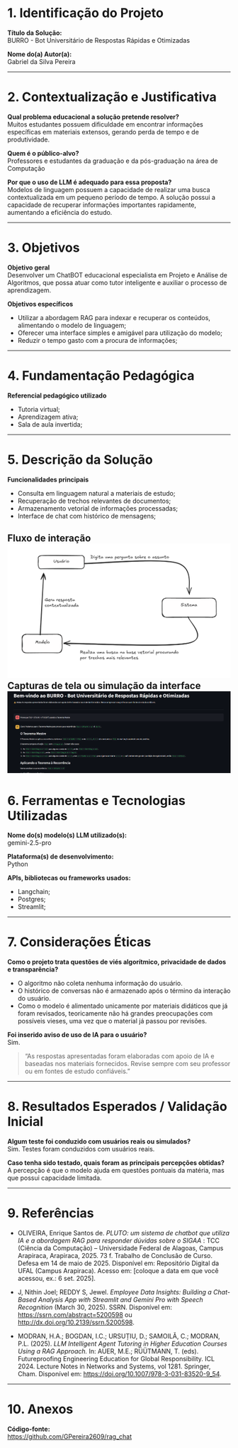 # 1. Identificação do Projeto

**Título da Solução:**  
BURRO - Bot Universitário de Respostas Rápidas e Otimizadas  

**Nome do(a) Autor(a):**  
Gabriel da Silva Pereira  

---

# 2. Contextualização e Justificativa

**Qual problema educacional a solução pretende resolver?**  
Muitos estudantes possuem dificuldade em encontrar informações específicas em materiais extensos, gerando perda de tempo e de produtividade.  

**Quem é o público-alvo?**  
Professores e estudantes da graduação e da pós-graduação na área de Computação  

**Por que o uso de LLM é adequado para essa proposta?**  
Modelos de linguagem possuem a capacidade de realizar uma busca contextualizada em um pequeno período de tempo. A solução possui a capacidade de recuperar informações importantes rapidamente, aumentando a eficiência do estudo.  

---

# 3. Objetivos

**Objetivo geral**  
Desenvolver um ChatBOT educacional especialista em Projeto e Análise de Algoritmos, que possa atuar como tutor inteligente e auxiliar o processo de aprendizagem.  

**Objetivos específicos**  
- Utilizar a abordagem RAG para indexar e recuperar os conteúdos, alimentando o modelo de linguagem;  
- Oferecer uma interface simples e amigável para utilização do modelo;  
- Reduzir o tempo gasto com a procura de informações;  

---

# 4. Fundamentação Pedagógica

**Referencial pedagógico utilizado**  
- Tutoria virtual;  
- Aprendizagem ativa;  
- Sala de aula invertida;  

---

# 5. Descrição da Solução

**Funcionalidades principais**  
- Consulta em linguagem natural a materiais de estudo;  
- Recuperação de trechos relevantes de documentos;  
- Armazenamento vetorial de informações processadas;  
- Interface de chat com histórico de mensagens;  

**Fluxo de interação**  
![alt text](image-1.png)
**Capturas de tela ou simulação da interface**  
![alt text](image.png)
---

# 6. Ferramentas e Tecnologias Utilizadas

**Nome do(s) modelo(s) LLM utilizado(s):**  
gemini-2.5-pro  

**Plataforma(s) de desenvolvimento:**  
Python  

**APIs, bibliotecas ou frameworks usados:**  
- Langchain;  
- Postgres;  
- Streamlit;  

---

# 7. Considerações Éticas

**Como o projeto trata questões de viés algorítmico, privacidade de dados e transparência?**  
- O algoritmo não coleta nenhuma informação do usuário.  
- O histórico de conversas não é armazenado após o término da interação do usuário.  
- Como o modelo é alimentado unicamente por materiais didáticos que já foram revisados, teoricamente não há grandes preocupações com possíveis vieses, uma vez que o material já passou por revisões.  

**Foi inserido aviso de uso de IA para o usuário?**  
Sim.  
> “As respostas apresentadas foram elaboradas com apoio de IA e baseadas nos materiais fornecidos. Revise sempre com seu professor ou em fontes de estudo confiáveis.”  

---

# 8. Resultados Esperados / Validação Inicial

**Algum teste foi conduzido com usuários reais ou simulados?**  
Sim. Testes foram conduzidos com usuários reais.  

**Caso tenha sido testado, quais foram as principais percepções obtidas?**  
A percepção é que o modelo ajuda em questões pontuais da matéria, mas que possui capacidade limitada.  

---

# 9. Referências

- OLIVEIRA, Enrique Santos de. *PLUTO: um sistema de chatbot que utiliza IA e a abordagem RAG para responder dúvidas sobre o SIGAA* : TCC (Ciência da Computação) – Universidade Federal de Alagoas, Campus Arapiraca, Arapiraca, 2025. 73 f. Trabalho de Conclusão de Curso. Defesa em 14 de maio de 2025. Disponível em: Repositório Digital da UFAL (Campus Arapiraca). Acesso em: [coloque a data em que você acessou, ex.: 6 set. 2025].  

- J, Nithin Joel; REDDY S, Jewel. *Employee Data Insights: Building a Chat-Based Analysis App with Streamlit and Gemini Pro with Speech Recognition* (March 30, 2025). SSRN. Disponível em: <https://ssrn.com/abstract=5200598> ou <http://dx.doi.org/10.2139/ssrn.5200598>.  

- MODRAN, H.A.; BOGDAN, I.C.; URSUȚIU, D.; SAMOILĂ, C.; MODRAN, P.L. (2025). *LLM Intelligent Agent Tutoring in Higher Education Courses Using a RAG Approach.* In: AUER, M.E.; RÜÜTMANN, T. (eds). Futureproofing Engineering Education for Global Responsibility. ICL 2024. Lecture Notes in Networks and Systems, vol 1281. Springer, Cham. Disponível em: <https://doi.org/10.1007/978-3-031-83520-9_54>.  

---

# 10. Anexos

**Código-fonte:**  
<https://github.com/GPereira2609/rag_chat>
